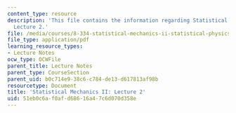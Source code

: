 ```yaml
---
content_type: resource
description: 'This file contains the information regarding Statistical Mechanics II:
  Lecture 2.'
file: /media/courses/8-334-statistical-mechanics-ii-statistical-physics-of-fields-spring-2014/51eb0c6af0afd68616a47c6d070d358e_MIT8_334S14_Lec2.pdf
file_type: application/pdf
learning_resource_types:
- Lecture Notes
ocw_type: OCWFile
parent_title: Lecture Notes
parent_type: CourseSection
parent_uid: b0c714e9-38c6-c784-de13-d617813af98b
resourcetype: Document
title: 'Statistical Mechanics II: Lecture 2'
uid: 51eb0c6a-f0af-d686-16a4-7c6d070d358e
---
```

